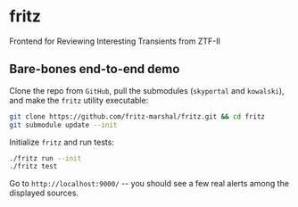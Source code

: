 # fritz

Frontend for Reviewing Interesting Transients from ZTF-II

## Bare-bones end-to-end demo

Clone the repo from `GitHub`, pull the submodules (`skyportal` and `kowalski`), and make the `fritz` utility executable:
```bash
git clone https://github.com/fritz-marshal/fritz.git && cd fritz
git submodule update --init
```

Initialize `fritz` and run tests:

```bash
./fritz run --init
./fritz test
```

Go to `http://localhost:9000/` -- you should see a few real alerts among the displayed sources.